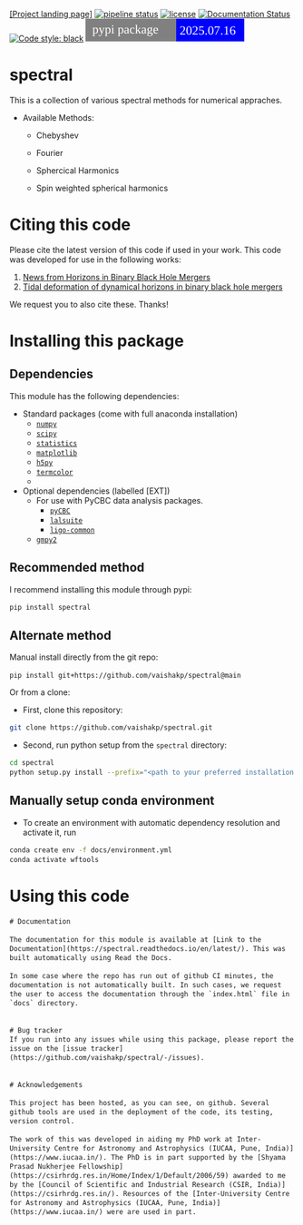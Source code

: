 [[Project landing page]](https://sites.google.com/view/spectral/home)
[![pipeline status](https://github.com/vaishakp/spectral/badges/main/pipeline.svg)](https://github.com/vaishakp/spectral/commits/main)
[![license](https://img.shields.io/badge/license-MIT-blue.svg)](https://github.com/vaishakp/spectral/commits/main/LICENSE)
[![Documentation Status](https://readthedocs.org/projects/spectral/badge/?version=latest)](https://spectral.readthedocs.io/en/latest/?badge=latest)
[![Code style: black](https://img.shields.io/badge/code%20style-black-000000.svg)](https://github.com/psf/black)
[![PyPI version](docs/vers_badge.svg)](https://pypi.org/project/spectral/)
# spectral


This is a collection of various spectral methods for numerical appraches.


* Available Methods:

    * Chebyshev 

    * Fourier

    * Sphercical Harmonics

    * Spin weighted spherical harmonics
   


# Citing this code

Please cite the latest version of this code if used in your work. This code was developed for use in the following works:

1. [News from Horizons in Binary Black Hole Mergers](https://journals.aps.org/prl/abstract/10.1103/PhysRevLett.125.121101)
2. [Tidal deformation of dynamical horizons in binary black hole mergers](https://journals.aps.org/prd/abstract/10.1103/PhysRevD.105.044019)

We request you to also cite these. Thanks!





# Installing this package

## Dependencies

This module has the following dependencies:

* Standard packages (come with full anaconda installation)
    * [`numpy`](http://www.numpy.org/)
    * [`scipy`](http://scipy.org/)
    * [`statistics`](https://docs.python.org/3/library/statistics.html)
    * [`matplotlib`](http://matplotlib.org/)
    * [`h5py`](http://www.h5py.org/)
    * [`termcolor`](https://pypi.org/project/termcolor/)
    * 
* Optional dependencies (labelled [EXT])
    * For use with PyCBC data analysis packages.
        * [`pyCBC`](https://pycbc.org/)
        * [`lalsuite`](https://git.ligo.org/lscsoft/lalsuite)
        * [`ligo-common`](https://git.ligo.org/lscsoft/ligo-common)
    * [`gmpy2`](https://gmpy2.readthedocs.io/en/latest/)


## Recommended method

I recommend installing this module through pypi:
```sh
pip install spectral
```
## Alternate method

Manual install directly from the git repo:

```pip install git+https://github.com/vaishakp/spectral@main```

Or from a clone:

* First, clone this repository:

```sh
git clone https://github.com/vaishakp/spectral.git

```
* Second, run python setup from the `spectral` directory:
```sh
cd spectral
python setup.py install --prefix="<path to your preferred installation dir>"
``` 

## Manually setup conda environment

* To create an environment with automatic dependency resolution and activate it, run
```sh
conda create env -f docs/environment.yml
conda activate wftools
```


# Using this code
```
# Documentation

The documentation for this module is available at [Link to the Documentation](https://spectral.readthedocs.io/en/latest/). This was built automatically using Read the Docs.

In some case where the repo has run out of github CI minutes, the documentation is not automatically built. In such cases, we request the user to access the documentation through the `index.html` file in `docs` directory.


# Bug tracker
If you run into any issues while using this package, please report the issue on the [issue tracker](https://github.com/vaishakp/spectral/-/issues).

 
# Acknowledgements

This project has been hosted, as you can see, on github. Several github tools are used in the deployment of the code, its testing, version control.

The work of this was developed in aiding my PhD work at Inter-University Centre for Astronomy and Astrophysics (IUCAA, Pune, India)](https://www.iucaa.in/). The PhD is in part supported by the [Shyama Prasad Nukherjee Fellowship](https://csirhrdg.res.in/Home/Index/1/Default/2006/59) awarded to me by the [Council of Scientific and Industrial Research (CSIR, India)](https://csirhrdg.res.in/). Resources of the [Inter-University Centre for Astronomy and Astrophysics (IUCAA, Pune, India)](https://www.iucaa.in/) were are used in part.
